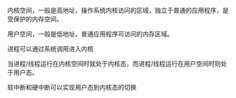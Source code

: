 内核空间，一般是高地址，操作系统内核访问的区域，独立于普通的应用程序，是受保护的内存空间。

用户空间，一般是低地址，普通应用程序可访问的内存区域。

进程可以通过系统调用进入内核

当进程/线程运行在内核空间时就处于内核态，而进程/线程运行在用户空间时则处于用户态。

软中断和硬中断可以实现用户态到内核态的切换